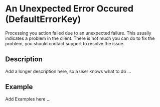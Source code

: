 # An Unexpected Error Occured (DefaultErrorKey)

Processing you action failed due to an unexpected failure. This usually indicates a problem in 
the client. There is not much you can do to fix the problem, you should contact support to 
resolve the issue. 

## Description

Add a longer description here, so a user knows what to do ...

## Example

Add Examples here ...